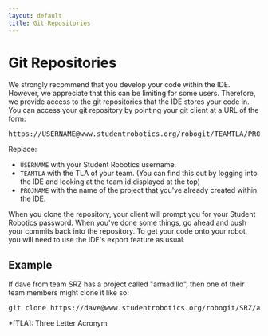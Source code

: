 ```yaml
---
layout: default
title: Git Repositories
---
```

Git Repositories
================

We strongly recommend that you develop your code within the IDE.  However, we appreciate that this can be limiting for some users.  Therefore, we provide access to the git repositories that the IDE stores your code in.  You can access your git repository by pointing your git client at a URL of the form:

<pre class="not-code">
https://USERNAME@www.studentrobotics.org/robogit/TEAMTLA/PROJNAME.git
</pre>

Replace:

 * `USERNAME` with your Student Robotics username.
 * `TEAMTLA` with the TLA of your team.  (You can find this out by logging into the IDE and looking at the team id displayed at the top)
 * `PROJNAME` with the name of the project that you've already created within the IDE.

When you clone the repository, your client will prompt you for your Student Robotics password.  When you've done some things, go ahead and push your commits back into the repository.  To get your code onto your robot, you will need to use the IDE's export feature as usual.

Example
-------

If dave from team SRZ has a project called "armadillo", then one of their team members might clone it like so:

<pre class="not-code">
git clone https://dave@www.studentrobotics.org/robogit/SRZ/armadillo.git
</pre>

*[TLA]: Three Letter Acronym
